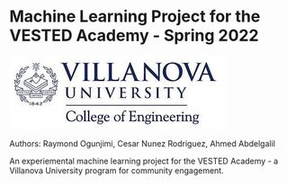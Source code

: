 
# Machine Learning Project for the VESTED Academy - Spring 2022

![Villanova College of Engineering](assets/school_eng.jpeg)

Authors: Raymond Ogunjimi, Cesar Nunez Rodriguez, Ahmed Abdelgalil

An experiemental machine learning project for the VESTED Academy - a Villanova University program for community engagement.


